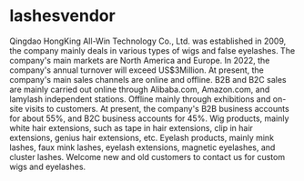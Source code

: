 # lashesvendor
Qingdao HongKing All-Win Technology Co., Ltd. was established in 2009, the company mainly deals in various types of wigs and false eyelashes. The company's main markets are North America and Europe. In 2022, the company's annual turnover will exceed US$3Million. At present, the company's main sales channels are online and offline. B2B and B2C sales are mainly carried out online through Alibaba.com, Amazon.com, and lamylash independent stations. Offline mainly through exhibitions and on-site visits to customers.
At present, the company's B2B business accounts for about 55%, and B2C business accounts for 45%.
Wig products, mainly white hair extensions, such as tape in hair extensions, clip in hair extensions, genius hair extensions, etc.
Eyelash products, mainly mink lashes, faux mink lashes, eyelash extensions, magnetic eyelashes, and cluster lashes.
Welcome new and old customers to contact us for custom wigs and eyelashes.

